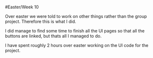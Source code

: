 #Easter/Week 10

Over easter we were told to work on other things rather than the group project. Therefore this is what I did.

I did manage to find some time to finish all the UI pages so that all the buttons are linked, but thats all I managed to do.

I have spent roughly 2 hours over easter working on the UI code for the project.

